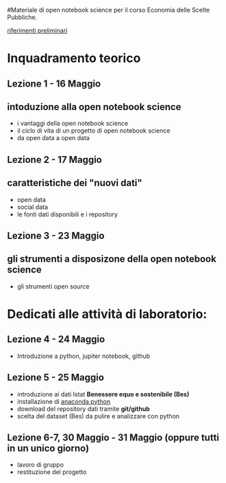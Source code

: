 #Materiale di open notebook science per il corso Economia delle Scelte Pubbliche.

[riferimenti preliminari](http://retesviluppo.it/home/e-possibile-fare-open-notebook-science-a-costo-zero/)



# Inquadramento teorico
## Lezione 1 - 16 Maggio
## intoduzione alla open notebook science 
* i vantaggi della open notebook science
* il ciclo di vita di un progetto di open notebook science
* da open data a open data

## Lezione 2 - 17 Maggio
## caratteristiche dei "nuovi dati" 
* open data 
* social data 
* le fonti dati disponibili e i repository

## Lezione 3 - 23 Maggio
## gli strumenti a disposizone della open notebook science
* gli strumenti open source 
 

# Dedicati alle attività di laboratorio:
## Lezione 4 - 24 Maggio
* Introduzione a python, jupiter notebook, github 

## Lezione 5 - 25 Maggio
* introduzione ai dati Istat **Benessere equo e sostenibile (Bes)**
* installazione di [anaconda python](https://www.continuum.io/downloads)
* download del repository dati tramite **git/github**
* scelta del dataset (Bes) da pulire e analizzare con python

## Lezione 6-7,  30 Maggio - 31 Maggio (oppure tutti in un unico giorno)
* lavoro di gruppo
* restituzione del progetto    


 
  
